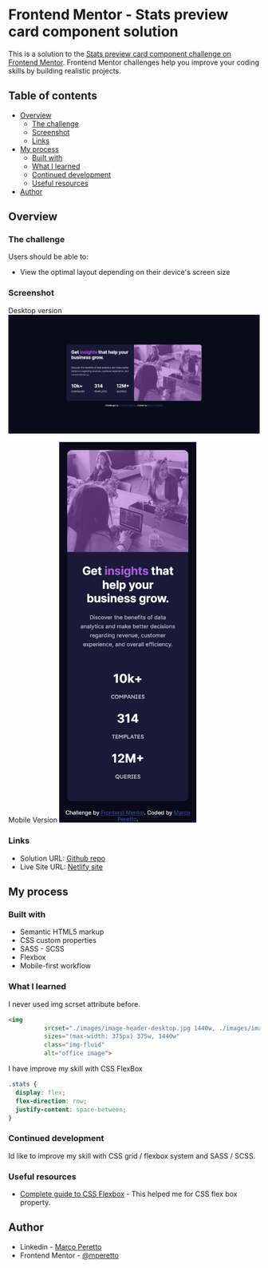# Frontend Mentor - Stats preview card component solution

This is a solution to the [Stats preview card component challenge on Frontend Mentor](https://www.frontendmentor.io/challenges/stats-preview-card-component-8JqbgoU62). Frontend Mentor challenges help you improve your coding skills by building realistic projects. 

## Table of contents

- [Overview](#overview)
  - [The challenge](#the-challenge)
  - [Screenshot](#screenshot)
  - [Links](#links)
- [My process](#my-process)
  - [Built with](#built-with)
  - [What I learned](#what-i-learned)
  - [Continued development](#continued-development)
  - [Useful resources](#useful-resources)
- [Author](#author)

## Overview

### The challenge

Users should be able to:

- View the optimal layout depending on their device's screen size

### Screenshot

Desktop version
![desktop version](https://raw.githubusercontent.com/mperetto/SASS-stats-preview-card-component-main/master/design/screenshot-desktop.png)

Mobile Version
![mobile version](https://raw.githubusercontent.com/mperetto/SASS-stats-preview-card-component-main/master/design/screenshot-mobile.png)

### Links

- Solution URL: [Github repo](https://github.com/mperetto/SASS-stats-preview-card-component-main)
- Live Site URL: [Netlify site](https://stat-preview-card-component-challenge.netlify.app/)

## My process

### Built with

- Semantic HTML5 markup
- CSS custom properties
- SASS - SCSS
- Flexbox
- Mobile-first workflow

### What I learned

I never used img scrset attribute before.
```html
<img 
          srcset="./images/image-header-desktop.jpg 1440w, ./images/image-header-mobile.jpg 375w"
          sizes="(max-width: 375px) 375w, 1440w"
          class="img-fluid"
          alt="office image">
```

I have improve my skill with CSS FlexBox
```css
.stats {
  display: flex;
  flex-direction: row;
  justify-content: space-between;
}
```

### Continued development

Id like to improve my skill with CSS grid / flexbox system and SASS / SCSS.

### Useful resources

- [Complete guide to CSS Flexbox](https://css-tricks.com/snippets/css/a-guide-to-flexbox/) - This helped me for CSS flex box property.

## Author

- Linkedin - [Marco Peretto](https://www.linkedin.com/in/marco-peretto/)
- Frontend Mentor - [@mperetto](https://www.frontendmentor.io/profile/mperetto)

